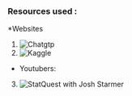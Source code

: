 ### Resources used :

*Websites

1. ![Chatgtp](https://chatgpt.com)
2. ![Kaggle](https://www.kaggle.com)

* Youtubers:
  
3. ![StatQuest with Josh Starmer](https://www.youtube.com/@statquest)
